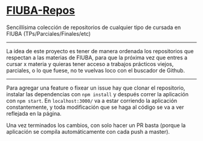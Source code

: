 # [FIUBA-Repos](https://fede.dm/FIUBA-Repos/)

 Sencillísima colección de repositorios de cualquier tipo de cursada en FIUBA (TPs/Parciales/Finales/etc)

---

La idea de este proyecto es tener de manera ordenada los repositorios que respectan a las materias de FIUBA, para que la próxima vez que entres a cursar x materia y quieras tener acceso a trabajos prácticos viejos, parciales, o lo que fuese, no te vuelvas loco con el buscador de Github.

---

Para agregar una feature o fixear un issue hay que clonar el repositorio, instalar las dependencias con `npm install` y después correr la aplicación con `npm start`. En `localhost:3000/` va a estar corriendo la aplicación constantemente, y toda modificación que se haga al código se va a ver reflejada en la página.

Una vez terminados los cambios, con solo hacer un PR basta (porque la aplicación se compila automáticamente con cada push a master).
